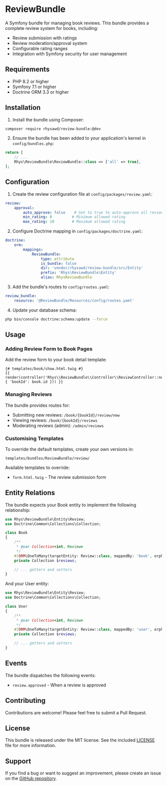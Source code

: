 # ReviewBundle

A Symfony bundle for managing book reviews. This bundle provides a complete review system for books, including:
- Review submission with ratings
- Review moderation/approval system
- Configurable rating ranges
- Integration with Symfony security for user management

## Requirements

- PHP 8.2 or higher
- Symfony 7.1 or higher
- Doctrine ORM 3.3 or higher

## Installation

1. Install the bundle using Composer:
```bash
composer require rhysawd/review-bundle:@dev
```

2. Ensure the bundle has been added to your application's kernel in `config/bundles.php`:
```php
return [
    // ...
    Rhys\ReviewBundle\ReviewBundle::class => ['all' => true],
];
```

## Configuration

1. Create the review configuration file at `config/packages/review.yaml`:
```yaml
review:
    approval:
        auto_approve: false    # Set to true to auto-approve all reviews
        min_rating: 0         # Minimum allowed rating
        max_rating: 10        # Maximum allowed rating
```

2. Configure Doctrine mapping in `config/packages/doctrine.yaml`:
```yaml
doctrine:
    orm:
        mappings:
            ReviewBundle:
                type: attribute
                is_bundle: false
                dir: 'vendor/rhysawd/review-bundle/src/Entity'  
                prefix: 'Rhys\ReviewBundle\Entity'
                alias: RhysReviewBundle
```

3. Add the bundle's routes to `config/routes.yaml`:
```yaml
review_bundle:
    resource: '@ReviewBundle/Resources/config/routes.yaml'
```

4. Update your database schema:
```bash
php bin/console doctrine:schema:update --force
```

## Usage

### Adding Review Form to Book Pages

Add the review form to your book detail template:

```twig
{# templates/book/show.html.twig #}
{{ render(controller('Rhys\\ReviewBundle\\Controller\\ReviewController::new', { 'bookId': book.id })) }}
```

### Managing Reviews

The bundle provides routes for:
- Submitting new reviews: `/book/{bookId}/review/new`
- Viewing reviews: `/book/{bookId}/reviews`
- Moderating reviews (admin): `/admin/reviews`

### Customising Templates

To override the default templates, create your own versions in:
```
templates/bundles/ReviewBundle/review/
```

Available templates to override:
- `form.html.twig` - The review submission form

## Entity Relations

The bundle expects your Book entity to implement the following relationship:

```php
use Rhys\ReviewBundle\Entity\Review;
use Doctrine\Common\Collections\Collection;

class Book
{
    /**
     * @var Collection<int, Review>
     */
    #[ORM\OneToMany(targetEntity: Review::class, mappedBy: 'book', orphanRemoval: true)]
    private Collection $reviews;

    // ... getters and setters
}
```

And your User entity:

```php
use Rhys\ReviewBundle\Entity\Review;
use Doctrine\Common\Collections\Collection;

class User
{
    /**
     * @var Collection<int, Review>
     */
    #[ORM\OneToMany(targetEntity: Review::class, mappedBy: 'user', orphanRemoval: true)]
    private Collection $reviews;

    // ... getters and setters
}
```

## Events

The bundle dispatches the following events:
- `review.approved` - When a review is approved

## Contributing

Contributions are welcome! Please feel free to submit a Pull Request.

## License

This bundle is released under the MIT license. See the included [LICENSE](LICENSE) file for more information.

## Support

If you find a bug or want to suggest an improvement, please create an issue on the [GitHub repository](https://github.com/itsrhys754/ReviewBundle).
```
